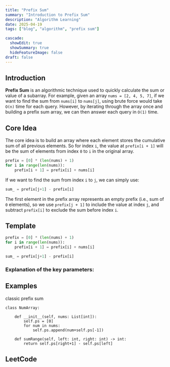 ```yaml
---
title: "Prefix Sum"
summary: "Introduction to Prefix Sum"
description: "Algorithm Learning"
date: 2025-04-19
tags: ["blog", "algorithm", "prefix sum"]

cascade:
  showEdit: true
  showSummary: true
  hideFeatureImage: false
draft: false
---
```


## Introduction

**Prefix Sum** is an algorithmic technique used to quickly calculate the sum or value of a subarray. 
For example, given an array `nums = [2, 4, 5, 7]`, if we want to find the sum from `nums[i]` to `nums[j]`, using brute force would take `O(n)` time for each query. 
However, by iterating through the array once and building a prefix sum array, we can then answer each query in `O(1)` time.


## Core Idea

The core idea is to build an array where each element stores the cumulative sum of all previous elements. 
So for index `i`, the value at `prefix[i + 1]` will be the sum of elements from index `0` to `i` in the original array.

```python
prefix = [0] * (len(nums) + 1)
for i in range(len(nums)):
    prefix[i + 1] = prefix[i] + nums[i]
```
If we want to find the sum from index `i` to `j`, we can simply use:
```python
sum_ = prefix[j+1] - prefix[i]
```
The first element in the prefix array represents an empty prefix (i.e., sum of `0` elements), so we use `prefix[j + 1]` to include the value at index `j`, and subtract `prefix[i]` to exclude the sum before index `i`.

## Template

```python
prefix = [0] * (len(nums) + 1)
for i in range(len(nums)):
    prefix[i + 1] = prefix[i] + nums[i]

sum_ = prefix[j+1] - prefix[i]
```

### Explanation of the key parameters:

## Examples

classic prefix sum
```
class NumArray:

    def __init__(self, nums: List[int]):
        self.ps = [0]
        for num in nums:
            self.ps.append(num+self.ps[-1])

    def sumRange(self, left: int, right: int) -> int:
        return self.ps[right+1] - self.ps[left]
```

## LeetCode